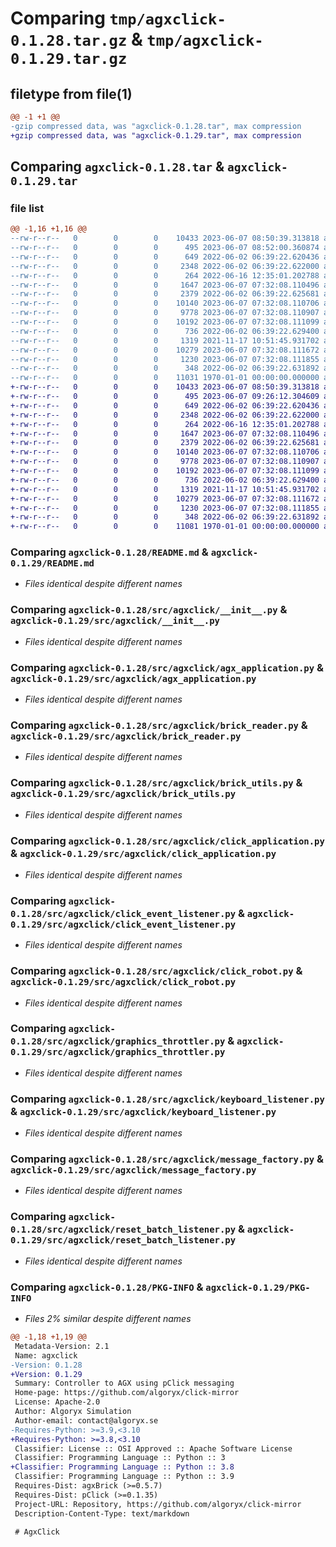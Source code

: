 # Comparing `tmp/agxclick-0.1.28.tar.gz` & `tmp/agxclick-0.1.29.tar.gz`

## filetype from file(1)

```diff
@@ -1 +1 @@
-gzip compressed data, was "agxclick-0.1.28.tar", max compression
+gzip compressed data, was "agxclick-0.1.29.tar", max compression
```

## Comparing `agxclick-0.1.28.tar` & `agxclick-0.1.29.tar`

### file list

```diff
@@ -1,16 +1,16 @@
--rw-r--r--   0        0        0    10433 2023-06-07 08:50:39.313818 agxclick-0.1.28/README.md
--rw-r--r--   0        0        0      495 2023-06-07 08:52:00.360874 agxclick-0.1.28/pyproject.toml
--rw-r--r--   0        0        0      649 2022-06-02 06:39:22.620436 agxclick-0.1.28/src/agxclick/__init__.py
--rw-r--r--   0        0        0     2348 2022-06-02 06:39:22.622000 agxclick-0.1.28/src/agxclick/agx_application.py
--rw-r--r--   0        0        0      264 2022-06-16 12:35:01.202788 agxclick-0.1.28/src/agxclick/application_step_listener.py
--rw-r--r--   0        0        0     1647 2023-06-07 07:32:08.110496 agxclick-0.1.28/src/agxclick/brick_reader.py
--rw-r--r--   0        0        0     2379 2022-06-02 06:39:22.625681 agxclick-0.1.28/src/agxclick/brick_utils.py
--rw-r--r--   0        0        0    10140 2023-06-07 07:32:08.110706 agxclick-0.1.28/src/agxclick/click_application.py
--rw-r--r--   0        0        0     9778 2023-06-07 07:32:08.110907 agxclick-0.1.28/src/agxclick/click_event_listener.py
--rw-r--r--   0        0        0    10192 2023-06-07 07:32:08.111099 agxclick-0.1.28/src/agxclick/click_robot.py
--rw-r--r--   0        0        0      736 2022-06-02 06:39:22.629400 agxclick-0.1.28/src/agxclick/graphics_throttler.py
--rw-r--r--   0        0        0     1319 2021-11-17 10:51:45.931702 agxclick-0.1.28/src/agxclick/keyboard_listener.py
--rw-r--r--   0        0        0    10279 2023-06-07 07:32:08.111672 agxclick-0.1.28/src/agxclick/message_factory.py
--rw-r--r--   0        0        0     1230 2023-06-07 07:32:08.111855 agxclick-0.1.28/src/agxclick/reset_batch_listener.py
--rw-r--r--   0        0        0      348 2022-06-02 06:39:22.631892 agxclick-0.1.28/src/agxclick/wallclock.py
--rw-r--r--   0        0        0    11031 1970-01-01 00:00:00.000000 agxclick-0.1.28/PKG-INFO
+-rw-r--r--   0        0        0    10433 2023-06-07 08:50:39.313818 agxclick-0.1.29/README.md
+-rw-r--r--   0        0        0      495 2023-06-07 09:26:12.304609 agxclick-0.1.29/pyproject.toml
+-rw-r--r--   0        0        0      649 2022-06-02 06:39:22.620436 agxclick-0.1.29/src/agxclick/__init__.py
+-rw-r--r--   0        0        0     2348 2022-06-02 06:39:22.622000 agxclick-0.1.29/src/agxclick/agx_application.py
+-rw-r--r--   0        0        0      264 2022-06-16 12:35:01.202788 agxclick-0.1.29/src/agxclick/application_step_listener.py
+-rw-r--r--   0        0        0     1647 2023-06-07 07:32:08.110496 agxclick-0.1.29/src/agxclick/brick_reader.py
+-rw-r--r--   0        0        0     2379 2022-06-02 06:39:22.625681 agxclick-0.1.29/src/agxclick/brick_utils.py
+-rw-r--r--   0        0        0    10140 2023-06-07 07:32:08.110706 agxclick-0.1.29/src/agxclick/click_application.py
+-rw-r--r--   0        0        0     9778 2023-06-07 07:32:08.110907 agxclick-0.1.29/src/agxclick/click_event_listener.py
+-rw-r--r--   0        0        0    10192 2023-06-07 07:32:08.111099 agxclick-0.1.29/src/agxclick/click_robot.py
+-rw-r--r--   0        0        0      736 2022-06-02 06:39:22.629400 agxclick-0.1.29/src/agxclick/graphics_throttler.py
+-rw-r--r--   0        0        0     1319 2021-11-17 10:51:45.931702 agxclick-0.1.29/src/agxclick/keyboard_listener.py
+-rw-r--r--   0        0        0    10279 2023-06-07 07:32:08.111672 agxclick-0.1.29/src/agxclick/message_factory.py
+-rw-r--r--   0        0        0     1230 2023-06-07 07:32:08.111855 agxclick-0.1.29/src/agxclick/reset_batch_listener.py
+-rw-r--r--   0        0        0      348 2022-06-02 06:39:22.631892 agxclick-0.1.29/src/agxclick/wallclock.py
+-rw-r--r--   0        0        0    11081 1970-01-01 00:00:00.000000 agxclick-0.1.29/PKG-INFO
```

### Comparing `agxclick-0.1.28/README.md` & `agxclick-0.1.29/README.md`

 * *Files identical despite different names*

### Comparing `agxclick-0.1.28/src/agxclick/__init__.py` & `agxclick-0.1.29/src/agxclick/__init__.py`

 * *Files identical despite different names*

### Comparing `agxclick-0.1.28/src/agxclick/agx_application.py` & `agxclick-0.1.29/src/agxclick/agx_application.py`

 * *Files identical despite different names*

### Comparing `agxclick-0.1.28/src/agxclick/brick_reader.py` & `agxclick-0.1.29/src/agxclick/brick_reader.py`

 * *Files identical despite different names*

### Comparing `agxclick-0.1.28/src/agxclick/brick_utils.py` & `agxclick-0.1.29/src/agxclick/brick_utils.py`

 * *Files identical despite different names*

### Comparing `agxclick-0.1.28/src/agxclick/click_application.py` & `agxclick-0.1.29/src/agxclick/click_application.py`

 * *Files identical despite different names*

### Comparing `agxclick-0.1.28/src/agxclick/click_event_listener.py` & `agxclick-0.1.29/src/agxclick/click_event_listener.py`

 * *Files identical despite different names*

### Comparing `agxclick-0.1.28/src/agxclick/click_robot.py` & `agxclick-0.1.29/src/agxclick/click_robot.py`

 * *Files identical despite different names*

### Comparing `agxclick-0.1.28/src/agxclick/graphics_throttler.py` & `agxclick-0.1.29/src/agxclick/graphics_throttler.py`

 * *Files identical despite different names*

### Comparing `agxclick-0.1.28/src/agxclick/keyboard_listener.py` & `agxclick-0.1.29/src/agxclick/keyboard_listener.py`

 * *Files identical despite different names*

### Comparing `agxclick-0.1.28/src/agxclick/message_factory.py` & `agxclick-0.1.29/src/agxclick/message_factory.py`

 * *Files identical despite different names*

### Comparing `agxclick-0.1.28/src/agxclick/reset_batch_listener.py` & `agxclick-0.1.29/src/agxclick/reset_batch_listener.py`

 * *Files identical despite different names*

### Comparing `agxclick-0.1.28/PKG-INFO` & `agxclick-0.1.29/PKG-INFO`

 * *Files 2% similar despite different names*

```diff
@@ -1,18 +1,19 @@
 Metadata-Version: 2.1
 Name: agxclick
-Version: 0.1.28
+Version: 0.1.29
 Summary: Controller to AGX using pClick messaging
 Home-page: https://github.com/algoryx/click-mirror
 License: Apache-2.0
 Author: Algoryx Simulation
 Author-email: contact@algoryx.se
-Requires-Python: >=3.9,<3.10
+Requires-Python: >=3.8,<3.10
 Classifier: License :: OSI Approved :: Apache Software License
 Classifier: Programming Language :: Python :: 3
+Classifier: Programming Language :: Python :: 3.8
 Classifier: Programming Language :: Python :: 3.9
 Requires-Dist: agxBrick (>=0.5.7)
 Requires-Dist: pClick (>=0.1.35)
 Project-URL: Repository, https://github.com/algoryx/click-mirror
 Description-Content-Type: text/markdown
 
 # AgxClick
```


